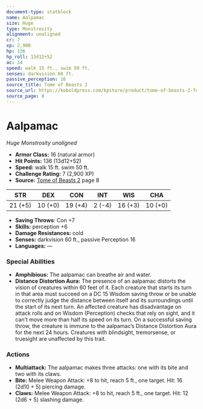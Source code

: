 ```yaml
---
document-type: statblock
name: Aalpamac
size: Huge
type: Monstrosity
alignment: unaligned
cr: 7
xp: 2,900
hp: 136
hp_roll: 13d12+52
ac: 14
speed: walk 15 ft., swim 50 ft.
senses: darkvision 60 ft. 
passive_perception: 16
source_title: Tome of Beasts 2
source_url: https://koboldpress.com/kpstore/product/tome-of-beasts-2-for-5th-edition/
source_page: 8
---
```


# Aalpamac

*Huge* *Monstrosity* *unaligned*

- **Armor Class:** 16 (natural armor)
- **Hit Points:** 136 (13d12+52)
- **Speed:** walk 15 ft. swim 50 ft.
- **Challenge Rating:** 7 (2,900 XP)
- **Source:** [Tome of Beasts 2](https://koboldpress.com/kpstore/product/tome-of-beasts-2-for-5th-edition) page 8

| STR | DEX | CON | INT | WIS | CHA |
| --- | --- | --- | --- | --- | --- |
| 21 (+5) | 10 (+0) | 19 (+4) | 2 (-4) | 16 (+3) | 10 (+0) |

- **Saving Throws**: Con +7
- **Skills:** perception +6
- **Damage Resistances:** cold
- **Senses:** darkvision 60 ft., passive Perception 16
- **Languages:** —

### Special Abilities

- **Amphibious:** The aalpamac can breathe air and water.
- **Distance Distortion Aura:** The presence of an aalpamac distorts the vision of creatures within 60 feet of it. Each creature that starts its turn in that area must succeed on a DC 15 Wisdom saving throw or be unable to correctly judge the distance between itself and its surroundings until the start of its next turn. An affected creature has disadvantage on attack rolls and on Wisdom (Perception) checks that rely on sight, and it can’t move more than half its speed on its turn. On a successful saving throw, the creature is immune to the aalpamac’s Distance Distortion Aura for the next 24 hours. Creatures with blindsight, tremorsense, or truesight are unaffected by this trait.

### Actions

- **Multiattack:** The aalpamac makes three attacks: one with its bite and two with its claws.
- **Bite:** Melee Weapon Attack: +8 to hit, reach 5 ft., one target. Hit: 16 (2d10 + 5) piercing damage.
- **Claws:** Melee Weapon Attack: +8 to hit, reach 5 ft., one target. Hit: 12 (2d6 + 5) slashing damage.


